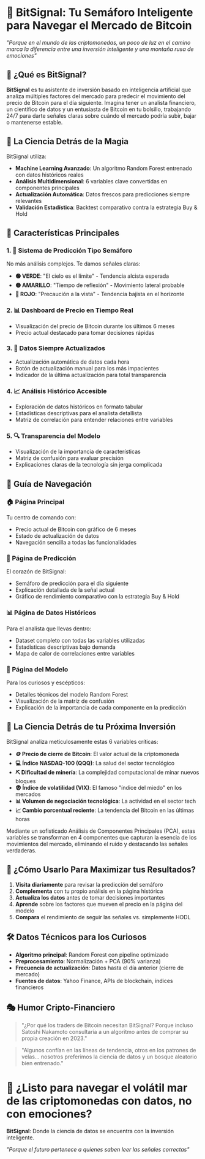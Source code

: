 # 🚦 BitSignal: Tu Semáforo Inteligente para Navegar el Mercado de Bitcoin

*"Porque en el mundo de las criptomonedas, un poco de luz en el camino marca la diferencia entre una inversión inteligente y una montaña rusa de emociones"*

## 🌟 ¿Qué es BitSignal?

**BitSignal** es tu asistente de inversión basado en inteligencia artificial que analiza múltiples factores del mercado para predecir el movimiento del precio de Bitcoin para el día siguiente. Imagina tener un analista financiero, un científico de datos y un entusiasta de Bitcoin en tu bolsillo, trabajando 24/7 para darte señales claras sobre cuándo el mercado podría subir, bajar o mantenerse estable.

## 🧠 La Ciencia Detrás de la Magia

BitSignal utiliza:

- **Machine Learning Avanzado**: Un algoritmo Random Forest entrenado con datos históricos reales
- **Análisis Multidimensional**: 6 variables clave convertidas en componentes principales
- **Actualización Automática**: Datos frescos para predicciones siempre relevantes
- **Validación Estadística**: Backtest comparativo contra la estrategia Buy & Hold

## 🚀 Características Principales

### 1. 🚦 Sistema de Predicción Tipo Semáforo
No más análisis complejos. Te damos señales claras:
- **🟢 VERDE**: "El cielo es el límite" - Tendencia alcista esperada
- **🟡 AMARILLO**: "Tiempo de reflexión" - Movimiento lateral probable
- **🔴 ROJO**: "Precaución a la vista" - Tendencia bajista en el horizonte

### 2. 📊 Dashboard de Precio en Tiempo Real
- Visualización del precio de Bitcoin durante los últimos 6 meses
- Precio actual destacado para tomar decisiones rápidas

### 3. 🔄 Datos Siempre Actualizados
- Actualización automática de datos cada hora
- Botón de actualización manual para los más impacientes
- Indicador de la última actualización para total transparencia

### 4. 📈 Análisis Histórico Accesible
- Exploración de datos históricos en formato tabular
- Estadísticas descriptivas para el analista detallista
- Matriz de correlación para entender relaciones entre variables

### 5. 🔍 Transparencia del Modelo
- Visualización de la importancia de características
- Matriz de confusión para evaluar precisión
- Explicaciones claras de la tecnología sin jerga complicada

## 🧭 Guía de Navegación

### 🏠 Página Principal
Tu centro de comando con:
- Precio actual de Bitcoin con gráfico de 6 meses
- Estado de actualización de datos
- Navegación sencilla a todas las funcionalidades

### 🚦 Página de Predicción
El corazón de BitSignal:
- Semáforo de predicción para el día siguiente
- Explicación detallada de la señal actual
- Gráfico de rendimiento comparativo con la estrategia Buy & Hold

### 📊 Página de Datos Históricos
Para el analista que llevas dentro:
- Dataset completo con todas las variables utilizadas
- Estadísticas descriptivas bajo demanda
- Mapa de calor de correlaciones entre variables

### 🧠 Página del Modelo
Para los curiosos y escépticos:
- Detalles técnicos del modelo Random Forest
- Visualización de la matriz de confusión
- Explicación de la importancia de cada componente en la predicción

## 🔬 La Ciencia Detrás de tu Próxima Inversión

BitSignal analiza meticulosamente estas 6 variables críticas:

- **🪙 Precio de cierre de Bitcoin**: El valor actual de la criptomoneda
- **💻 Índice NASDAQ-100 (QQQ)**: La salud del sector tecnológico
- **⛏️ Dificultad de minería**: La complejidad computacional de minar nuevos bloques
- **😨 Índice de volatilidad (VIX)**: El famoso "índice del miedo" en los mercados
- **📊 Volumen de negociación tecnológica**: La actividad en el sector tech
- **📈 Cambio porcentual reciente**: La tendencia del Bitcoin en las últimas horas

Mediante un sofisticado Análisis de Componentes Principales (PCA), estas variables se transforman en 4 componentes que capturan la esencia de los movimientos del mercado, eliminando el ruido y destacando las señales verdaderas.

## 🔮 ¿Cómo Usarlo Para Maximizar tus Resultados?

1. **Visita diariamente** para revisar la predicción del semáforo
2. **Complementa** con tu propio análisis en la página histórica
3. **Actualiza los datos** antes de tomar decisiones importantes
4. **Aprende** sobre los factores que mueven el precio en la página del modelo
5. **Compara** el rendimiento de seguir las señales vs. simplemente HODL

## 🛠️ Datos Técnicos para los Curiosos

- **Algoritmo principal**: Random Forest con pipeline optimizado
- **Preprocesamiento**: Normalización + PCA (90% varianza)
- **Frecuencia de actualización**: Datos hasta el día anterior (cierre de mercado)
- **Fuentes de datos**: Yahoo Finance, APIs de blockchain, índices financieros

## 🎭 Humor Cripto-Financiero

> "¿Por qué los traders de Bitcoin necesitan BitSignal? Porque incluso Satoshi Nakamoto consultaría a un algoritmo antes de comprar su propia creación en 2023."

> "Algunos confían en las líneas de tendencia, otros en los patrones de velas... nosotros preferimos la ciencia de datos y un bosque aleatorio bien entrenado."

# 🚀 ¿Listo para navegar el volátil mar de las criptomonedas con datos, no con emociones?

**BitSignal**: Donde la ciencia de datos se encuentra con la inversión inteligente.

*"Porque el futuro pertenece a quienes saben leer las señales correctas"*